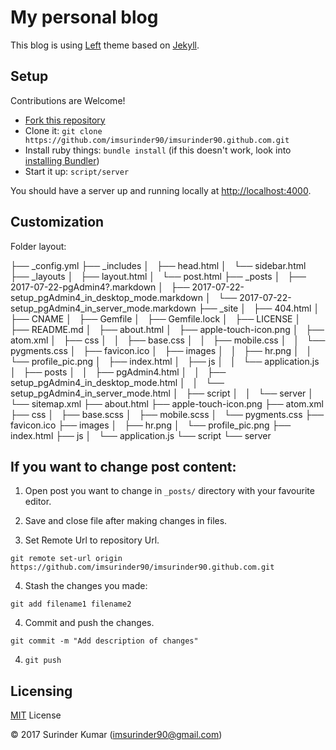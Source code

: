 # My personal blog

This blog is using [Left](https://github.com/holman/left/fork) theme based on [Jekyll](https://github.com/mojombo/jekyll).

## Setup

Contributions are Welcome!

- [Fork this repository](https://github.com/imsurinder90/imsurinder90.github.com.git)
- Clone it: `git clone https://github.com/imsurinder90/imsurinder90.github.com.git`
- Install ruby things: `bundle install` (if this doesn't work, look into [installing Bundler](http://bundler.io))
- Start it up: `script/server`

You should have a server up and running locally at <http://localhost:4000>.

## Customization

Folder layout:

├── _config.yml
├── _includes
│   ├── head.html
│   └── sidebar.html
├── _layouts
│   ├── layout.html
│   └── post.html
├── _posts
│   ├── 2017-07-22-pgAdmin4?.markdown
│   ├── 2017-07-22-setup_pgAdmin4_in_desktop_mode.markdown
│   └── 2017-07-22-setup_pgAdmin4_in_server_mode.markdown
├── _site
│   ├── 404.html
│   ├── CNAME
│   ├── Gemfile
│   ├── Gemfile.lock
│   ├── LICENSE
│   ├── README.md
│   ├── about.html
│   ├── apple-touch-icon.png
│   ├── atom.xml
│   ├── css
│   │   ├── base.css
│   │   ├── mobile.css
│   │   └── pygments.css
│   ├── favicon.ico
│   ├── images
│   │   ├── hr.png
│   │   └── profile_pic.png
│   ├── index.html
│   ├── js
│   │   └── application.js
│   ├── posts
│   │   ├── pgAdmin4.html
│   │   ├── setup_pgAdmin4_in_desktop_mode.html
│   │   └── setup_pgAdmin4_in_server_mode.html
│   ├── script
│   │   └── server
│   └── sitemap.xml
├── about.html
├── apple-touch-icon.png
├── atom.xml
├── css
│   ├── base.scss
│   ├── mobile.scss
│   └── pygments.css
├── favicon.ico
├── images
│   ├── hr.png
│   └── profile_pic.png
├── index.html
├── js
│   └── application.js
└── script
    └── server

## If you want to change post content:

1. Open post you want to change in `_posts/` directory with your favourite editor.

2. Save and close file after making changes in files.

3. Set Remote Url to repository Url.

`git remote set-url origin https://github.com/imsurinder90/imsurinder90.github.com.git`

4. Stash the changes you made:

`git add filename1 filename2`

4. Commit and push the changes.

`git commit -m "Add description of changes"`

4. `git push`

## Licensing

[MIT](http://www.opensource.org/licenses/mit-license.php) License

© 2017 Surinder Kumar (imsurinder90@gmail.com)
